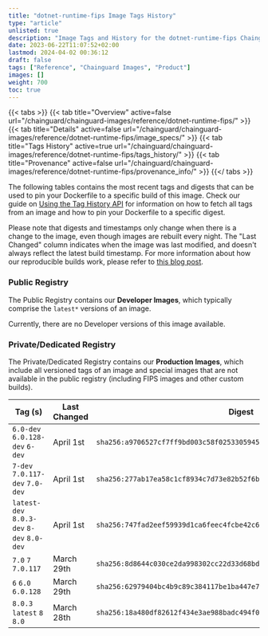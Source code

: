 ```yaml
---
title: "dotnet-runtime-fips Image Tags History"
type: "article"
unlisted: true
description: "Image Tags and History for the dotnet-runtime-fips Chainguard Image"
date: 2023-06-22T11:07:52+02:00
lastmod: 2024-04-02 00:36:12
draft: false
tags: ["Reference", "Chainguard Images", "Product"]
images: []
weight: 700
toc: true
---
```


{{< tabs >}}
{{< tab title="Overview" active=false url="/chainguard/chainguard-images/reference/dotnet-runtime-fips/" >}}
{{< tab title="Details" active=false url="/chainguard/chainguard-images/reference/dotnet-runtime-fips/image_specs/" >}}
{{< tab title="Tags History" active=true url="/chainguard/chainguard-images/reference/dotnet-runtime-fips/tags_history/" >}}
{{< tab title="Provenance" active=false url="/chainguard/chainguard-images/reference/dotnet-runtime-fips/provenance_info/" >}}
{{</ tabs >}}

The following tables contains the most recent tags and digests that can be used to pin your Dockerfile to a specific build of this image. Check our guide on [Using the Tag History API](/chainguard/chainguard-images/using-the-tag-history-api/) for information on how to fetch all tags from an image and how to pin your Dockerfile to a specific digest.

Please note that digests and timestamps only change when there is a change to the image, even though images are rebuilt every night. The "Last Changed" column indicates when the image was last modified, and doesn't always reflect the latest build timestamp. For more information about how our reproducible builds work, please refer to [this blog post](https://www.chainguard.dev/unchained/reproducing-chainguards-reproducible-image-builds).

### Public Registry
The Public Registry contains our **Developer Images**, which typically comprise the `latest*` versions of an image.

Currently, there are no Developer versions of this image available.

### Private/Dedicated Registry
The Private/Dedicated Registry contains our **Production Images**, which include all versioned tags of an image and special images that are not available in the public registry (including FIPS images and other custom builds).

| Tag (s)                                     | Last Changed | Digest                                                                    |
|---------------------------------------------|--------------|---------------------------------------------------------------------------|
|  `6.0-dev` `6.0.128-dev` `6-dev`            | April 1st    | `sha256:a9706527cf7ff9bd003c58f02533059450cc0a6b657dcccc4f06cb489114fa13` |
|  `7-dev` `7.0.117-dev` `7.0-dev`            | April 1st    | `sha256:277ab17ea58c1cf8934c7d73e82b52f6b219163f78ec59ff6676d1d7b2ea2b6e` |
|  `latest-dev` `8.0.3-dev` `8-dev` `8.0-dev` | April 1st    | `sha256:747fad2eef59939d1ca6feec4fcbe42c6ad59ca2c7c263f41816ea43fad0513b` |
|  `7.0` `7` `7.0.117`                        | March 29th   | `sha256:8d8644c030ce2da998302cc22d33d68bdb5f7821e57961926bb23c36e694d5c7` |
|  `6` `6.0` `6.0.128`                        | March 29th   | `sha256:62979404bc4b9c89c384117be1ba447e770bfe1cec7a95b96f7fef88971f9a9d` |
|  `8.0.3` `latest` `8` `8.0`                 | March 28th   | `sha256:18a480df82612f434e3ae988badc494f0e25b5f5980bc4a02e9e9e42051e45d3` |

